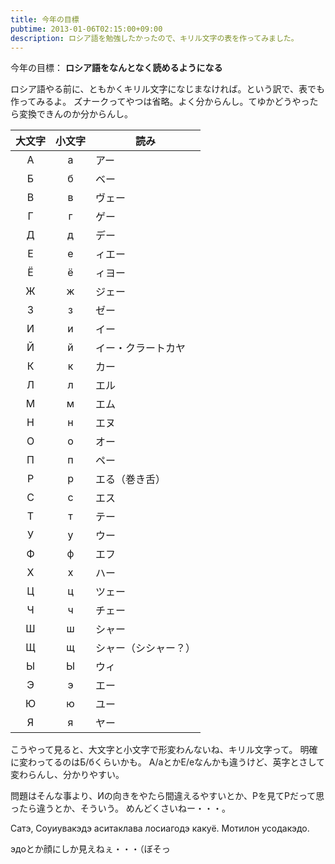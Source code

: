 ```yaml
---
title: 今年の目標
pubtime: 2013-01-06T02:15:00+09:00
description: ロシア語を勉強したかったので、キリル文字の表を作ってみました。
---
```


今年の目標： **ロシア語をなんとなく読めるようになる**

ロシア語やる前に、ともかくキリル文字になじまなければ。という訳で、表でも作ってみるよ。
ズナークってやつは省略。よく分からんし。てゆかどうやったら変換できんのか分からんし。

|大文字|小文字|読み|
|:----:|:----:|----|
|А     |а     |アー|
|Б     |б     |ベー|
|В     |в     |ヴェー|
|Г     |г     |ゲー|
|Д     |д     |デー|
|Е     |е     |ィエー|
|Ё     |ё     |ィヨー|
|Ж     |ж     |ジェー|
|З     |з     |ゼー|
|И     |и     |イー|
|Й     |й     |イー・クラートカヤ|
|К     |к     |カー|
|Л     |л     |エル|
|М     |м     |エム|
|Н     |н     |エヌ|
|О     |о     |オー|
|П     |п     |ペー|
|Р     |р     |エる（巻き舌）|
|С     |с     |エス|
|Т     |т     |テー|
|У     |у     |ウー|
|Ф     |ф     |エフ|
|Х     |х     |ハー|
|Ц     |ц     |ツェー|
|Ч     |ч     |チェー|
|Ш     |ш     |シャー|
|Щ     |щ     |シャー（シシャー？）|
|Ы     |Ы     |ウィ|
|Э     |э     |エー|
|Ю     |ю     |ユー|
|Я     |я     |ヤー|

こうやって見ると、大文字と小文字で形変わんないね、キリル文字って。
明確に変わってるのはБ/бくらいかも。
А/аとかЕ/еなんかも違うけど、英字とさして変わらんし、分かりやすい。

問題はそんな事より、Иの向きをやたら間違えるやすいとか、Рを見てPだって思ったら違うとか、そういう。
めんどくさいねー・・・。

Сатэ, Соуиувакэдэ аситаклава лосиагодэ какуё.
Мотилон усодакэдо.

эдоとか顔にしか見えねぇ・・・（ぼそっ
